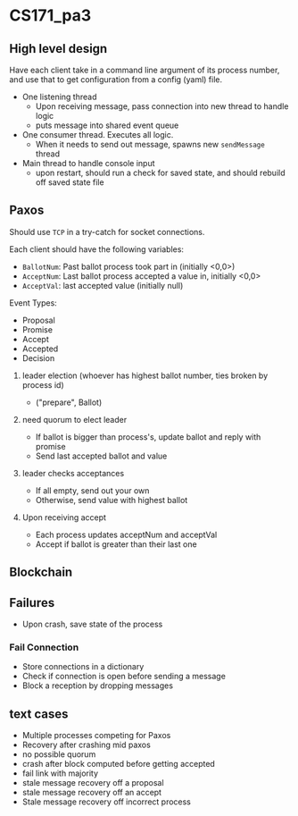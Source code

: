 # CS171_pa3

## High level design

Have each client take in a command line argument of its process number, and use that to get configuration from a config (yaml) file.

* One listening thread
  * Upon receiving message, pass connection into new thread to handle logic
  * puts message into shared event queue
* One consumer thread. Executes all logic.
  * When it needs to send out message, spawns new `sendMessage` thread
* Main thread to handle console input
  * upon restart, should run a check for saved state, and should rebuild off saved state file

## Paxos

Should use `TCP` in a try-catch for socket connections.

Each client should have the following variables:

* `BallotNum`: Past ballot process took part in (initially <0,0>)
* `AcceptNum`: Last ballot process accepted a value in, initially <0,0>
* `AcceptVal`: last accepted value (initially null)

Event Types:
* Proposal
* Promise
* Accept
* Accepted
* Decision

1. leader election (whoever has highest ballot number, ties broken by process id)

    * ("prepare", Ballot)

2. need quorum to elect leader

    * If ballot is bigger than process's, update ballot and reply with promise
    * Send last accepted ballot and value

3. leader checks acceptances

    * If all empty, send out your own
    * Otherwise, send value with highest ballot

4. Upon receiving accept
    * Each process updates acceptNum and acceptVal
    * Accept if ballot is greater than their last one
 

## Blockchain

## Failures

* Upon crash, save state of the process

### Fail Connection

* Store connections in a dictionary
* Check if connection is open before sending a message
* Block a reception by dropping messages

## text cases

- Multiple processes competing for Paxos
- Recovery after crashing mid paxos
- no possible quorum
- crash after block computed before getting accepted
- fail link with majority
- stale message recovery off a proposal
- stale message recovery off an accept
- Stale message recovery off incorrect process
